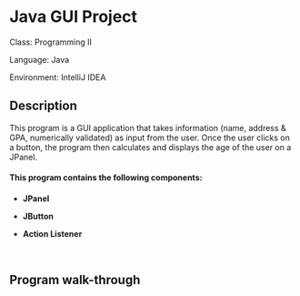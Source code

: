 <h1>Java GUI Project</h1>

Class: Programming II

Language: Java

Environment: IntelliJ IDEA

<h2>Description</h2>
This program is a GUI application that takes information (name, address & GPA, numerically validated) as input from the user. Once the user clicks on a button, the program then calculates and displays the age of the user on a JPanel.

<h4>This program contains the following components:<h4>

- <b>JPanel</b>
 
- <b>JButton</b>

- <b>Action Listener</b>

<br />

<!--
<h2>Language Used</h2>

- <b>Java</b> 

<h2>Environments Used </h2>

- <b>IntelliJ IDEA</b> 
-->

<h2>Program walk-through</h2>






<!--
<p align="center">
Launch the utility: <br/>
<img src="https://i.imgur.com/62TgaWL.png" height="80%" width="80%" alt="Disk Sanitization Steps"/>
<br />
<br />
Select the disk:  <br/>
<img src="https://i.imgur.com/tcTyMUE.png" height="80%" width="80%" alt="Disk Sanitization Steps"/>
<br />
<br />
Enter the number of passes: <br/>
<img src="https://i.imgur.com/nCIbXbg.png" height="80%" width="80%" alt="Disk Sanitization Steps"/>
<br />
<br />
Confirm your selection:  <br/>
<img src="https://i.imgur.com/cdFHBiU.png" height="80%" width="80%" alt="Disk Sanitization Steps"/>
<br />
<br />
Wait for process to complete (may take some time):  <br/>
<img src="https://i.imgur.com/JL945Ga.png" height="80%" width="80%" alt="Disk Sanitization Steps"/>
<br />
<br />
Sanitization complete:  <br/>
<img src="https://i.imgur.com/K71yaM2.png" height="80%" width="80%" alt="Disk Sanitization Steps"/>
<br />
<br />
Observe the wiped disk:  <br/>
<img src="https://i.imgur.com/AeZkvFQ.png" height="80%" width="80%" alt="Disk Sanitization Steps"/>
</p>
-->

<!--
 ```diff
- text in red
+ text in green
! text in orange
# text in gray
@@ text in purple (and bold)@@
```
--!>
